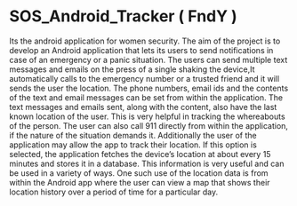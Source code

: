 # SOS_Android_Tracker ( FndY )
Its the android application for women security.
The aim of the project is to develop an Android application that lets its users to send notifications in case of an emergency or a panic situation. The users can send multiple text messages and emails on the press of a single shaking the device,It automatically calls to the emergency number or a trusted friend and it will sends the user the location. The phone numbers, email ids and the contents of the text and email messages can be set from within the application. The text messages and emails sent, along with the content, also have the last known location of the user. This is very helpful in tracking the whereabouts of the person. The user can also call 911 directly from within the application, if the nature of the situation demands it.
Additionally the user of the application may allow the app to track their location. If this option is selected, the application fetches the device’s location at about every 15 minutes and stores it in a database. This information is very useful and can be used in a variety of ways. One such use of the location data is from within the Android app where the user can view a map that shows their location history over a period of time for a particular day.
